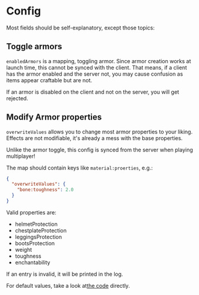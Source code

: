 # Config

Most fields should be self-explanatory, except those topics:

## Toggle armors

`enabledArmors` is a mapping, toggling armor. Since armor creation works at launch time, this cannot be synced with the client. That means, if a client has the armor enabled and the server not, you may cause confusion as items appear craftable but are not.

If an armor is disabled on the client and not on the server, you will get rejected.

## Modify Armor properties

`overwriteValues` allows you to change most armor properties to your liking.
Effects are not modifiable, it's already a mess with the base properties.

Unlike the armor toggle, this config is synced from the server when playing multiplayer!

The map should contain keys like `material:proerties`, e.g.:

````json
{
  "overwriteValues": {
    "bone:toughness": 2.0
  }
}
````

Valid properties are:

* helmetProtection
* chestplateProtection
* leggingsProtection
* bootsProtection
* weight
* toughness
* enchantability

If an entry is invalid, it will be printed in the log.

For default values, take a look at[the code](https://github.com/Luke100000/ImmersiveArmors/blob/HEAD/common/src/main/java/immersive_armors/Items.java) directly.